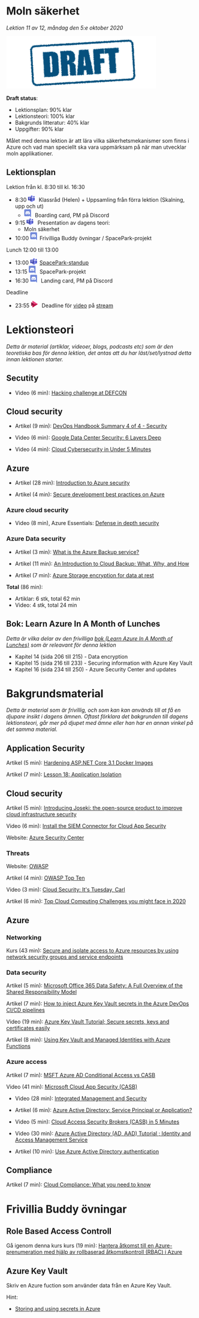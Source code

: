 # Moln säkerhet

*Lektion 11 av 12, måndag den 5:e oktober 2020*

![Draft](/assets/images/draft.png)

**Draft status**:

* Lektionsplan: 90% klar
* Lektionsteori: 100% klar
* Bakgrunds litteratur: 40% klar
* Uppgifter: 90% klar

Målet med denna lektion är att lära vilka säkerhetsmekanismer som finns i Azure och vad man speciellt ska vara uppmärksam på när man utvecklar moln applikationer.

## Lektionsplan
Lektion från kl. 8:30 till kl. 16:30

* 8:30 <img style="margin-right:0.5em;" src="assets/images/teams18.png"  alt="Teams"/> Klassråd (Helen) + Uppsamling från förra lektion (Skalning, upp och ut)
  * <img style="margin-right:0.5em;" src="assets/images/discord18.png" alt="Discord"/> Boarding card, PM på Discord
* 9:15 <img style="margin-right:0.5em;" src="assets/images/teams18.png"  alt="Teams"/> Presentation av dagens teori: 
  * Moln säkerhet
* 10:00 <img style="margin-right:0.5em;" src="assets/images/discord18.png" alt="Discord"/>Frivilliga Buddy övningar / SpacePark-projekt

Lunch 12:00 till 13:00

* 13:00 <img style="margin-right:0.5em;" src="assets/images/teams18.png" alt="Teams"/>[SpacePark-standup](project_standup.md)
* 13:15 <img style="margin-right:0.5em;" src="assets/images/discord18.png" alt="Discord"/> SpacePark-projekt
* 16:30 <img style="margin-right:0.5em;" src="assets/images/discord18.png" alt="Discord"/> Landing card, PM på Discord

Deadline

* 23:55 <img style="margin-right:0.5em;" src="assets/images/stream18.png" alt="Stream"/> Deadline för [video](https://pgbsnh19.github.io/molnapplikationer/video_presentation.html) på [stream](https://web.microsoftstream.com/channel/9c4a5233-5f83-4454-818e-035023491078)

# Lektionsteori
*Detta är material (artiklar, videoer, blogs, podcasts etc) som är den teoretiska bas för denna lektion, det antas att du har läst/set/lystnad detta innan lektionen starter.*

## Secutity

* Video (6 min): [Hacking challenge at DEFCON](https://www.youtube.com/watch?v=fHhNWAKw0bY)

## Cloud security

* Artikel (9 min): [DevOps Handbook Summary 4 of 4 - Security](http://agilejazz.blogspot.com/p/the-devops-handbook-summary-4-of-4.html)

* Video (6 min): [Google Data Center Security: 6 Layers Deep](https://www.youtube.com/watch?v=kd33UVZhnAA)

* Video (4 min): [Cloud Cybersecurity in Under 5 Minutes](https://www.youtube.com/watch?v=k2684fuzHLs)

## Azure

* Artikel (28 min): [Introduction to Azure security](https://docs.microsoft.com/en-us/azure/security/fundamentals/overview)

* Artikel (4 min): [Secure development best practices on Azure](https://docs.microsoft.com/en-us/azure/security/develop/secure-dev-overview)

### Azure cloud security

* Video (8 min), Azure Essentials: [Defense in depth security](https://www.youtube.com/watch?v=OTGMi0ksjXY)

### Azure Data security

* Artikel (3 min): [What is the Azure Backup service?](https://docs.microsoft.com/en-us/azure/backup/backup-overview)

* Artikel (11 min): [An Introduction to Cloud Backup: What, Why, and How](https://medium.com/@nakivo/an-introduction-to-cloud-backup-what-why-and-how-876e91a772bf)

* Artikel (7 min): [Azure Storage encryption for data at rest](https://docs.microsoft.com/en-us/azure/storage/common/storage-service-encryption)




**Total** (86 min):

- Artiklar: 6 stk, total 62 min
- Video: 4 stk, total 24 min

## Bok: Learn Azure In A Month of Lunches

*Detta är vilka delar av den frivilliga [bok (Learn Azure In A Month of Lunches)](info_learningmaterial.md) som är releavant för denna lektion*

* Kapitel 14 (sida 206 till 215) - Data encryption
* Kapitel 15 (sida 216 till 233) - Securing information with Azure Key Vault
* Kapitel 16 (sida 234 till 250) - Azure Security Center and updates

# Bakgrundsmaterial

*Detta är material som är frivillig, och som kan kan används till at få en djupare insikt i dagens ämnen. Oftast förklara det bakgrunden till dagens lektionsteori, går mer på djupet med ämne eller han har en annan vinkel på det samma material.*

## Application Security

Artikel (5 min): [Hardening ASP.NET Core 3.1 Docker Images](https://medium.com/@michaeldimoudis/hardening-asp-net-core-3-1-docker-images-f0c2ede1667f)

Artikel (7 min): [Lesson 18: Application Isolation](https://devopsbootcamp.osuosl.org/application-isolation.html) 

## Cloud security

Artikel (5 min): [Introducing Joseki: the open-source product to improve cloud infrastructure security](https://medium.com/@ihorkliushnikov/introducing-joseki-the-open-source-product-to-improve-cloud-infrastructure-security-fb71d58f41bd)

Video (6 min): [Install the SIEM Connector for Cloud App Security](https://www.youtube.com/watch?v=0qAHaCLKTIk)

Website: [Azure Security Center](https://azure.microsoft.com/en-us/services/security-center/)

### Threats

Website: [OWASP](https://owasp.org/)


Artikel (4 min): [OWASP Top Ten](https://owasp.org/www-project-top-ten/)

Video (3 min): [Cloud Security: It's Tuesday, Carl](https://www.youtube.com/watch?v=NI-plwor2Xw)

Artikel (6 min): [Top Cloud Computing Challenges you might face in 2020](https://medium.com/cloud-management-insider/top-cloud-computing-challenges-you-might-face-in-2020-5dcb56ddcc21)

## Azure 

### Networking

Kurs (43 min): [Secure and isolate access to Azure resources by using network security groups and service endpoints](https://docs.microsoft.com/da-dk/learn/modules/secure-and-isolate-with-nsg-and-service-endpoints)

### Data security

Artikel (5 min): [Microsoft Office 365 Data Safety: A Full Overview of the Shared Responsibility Model](https://medium.com/@nakivo/microsoft-office-365-data-safety-a-full-overview-of-the-shared-responsibility-model-62d52621c7de)

Artikel (7 min): [How to inject Azure Key Vault secrets in the Azure DevOps CI/CD pipelines](https://daniel-krzyczkowski.github.io/How-to-inject-Azure-Key-Vault-secrets-in-the-Azure-DevOps-CICD-pipelines/)

Video (19 min): [Azure Key Vault Tutorial; Secure secrets, keys and certificates easily](https://www.youtube.com/watch?v=PgujSug1ZbI)

Artikel (8 min): [Using Key Vault and Managed Identities with Azure Functions](https://damienbod.com/2020/07/20/using-key-vault-and-managed-identities-with-azure-functions/)

### Azure access 

Artikel (7 min): [MSFT Azure AD Conditional Access vs CASB](https://www.bitglass.com/blog/msft-azure-ad-conditional-access-vs-casb)

Video (41 min): [Microsoft Cloud App Security (CASB)](https://www.youtube.com/watch?v=wLsXZ9MzJxY)

* Video (28 min): [Integrated Management and Security](https://www.youtube.com/watch?v=rpOMEa7MBqk)
* Artikel (6 min): [Azure Active Directory: Service Principal or Application?](https://medium.com/@ihorkliushnikov/azure-active-directory-application-or-service-principal-b5a5e14f2a23)
* Video (5 min): [Cloud Access Security Brokers (CASB) in 5 Minutes](https://www.youtube.com/watch?v=qhAC--N6b8w)
* Video (30 min): [Azure Active Directory (AD, AAD) Tutorial ; Identity and Access Management Service](https://www.youtube.com/watch?v=Ma7VAQE7ga4)

* Artikel (10 min): [Use Azure Active Directory authentication](https://docs.microsoft.com/en-us/azure/azure-sql/database/authentication-aad-overview)

## Compliance

Artikel (7 min): [Cloud Compliance: What you need to know](https://www.michalsons.com/blog/cloud-compliance/22643)

# Frivillia Buddy övningar

## Role Based Access Controll

Gå igenom denna kurs kurs (19 min): [Hantera åtkomst till en Azure-prenumeration med hjälp av rollbaserad åtkomstkontroll (RBAC) i Azure](https://docs.microsoft.com/sv-se/learn/modules/manage-subscription-access-azure-rbac/)

## Azure Key Vault

Skriv en Azure fuction som använder data från en Azure Key Vault.

Hint:

*  [Storing and using secrets in Azure](https://devblogs.microsoft.com/dotnet/storing-and-using-secrets-in-azure/)